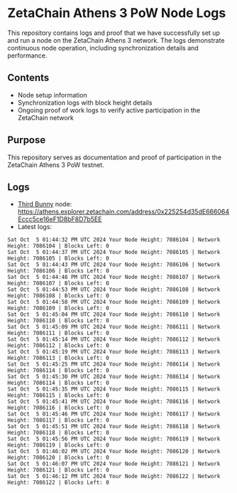 # ZetaChain Athens 3 PoW Node Logs
This repository contains logs and proof that we have successfully set up and run a node on the ZetaChain Athens 3 network. The logs demonstrate continuous node operation, including synchronization details and performance.

## Contents
- Node setup information
- Synchronization logs with block height details
- Ongoing proof of work logs to verify active participation in the ZetaChain network

## Purpose
This repository serves as documentation and proof of participation in the ZetaChain Athens 3 PoW testnet.

## Logs

- [Third Bunny](https://thirdbunny.xyz/) node: https://athens.explorer.zetachain.com/address/0x225254d35dE666064Eccc5ce16eF1D8bF8D7b5EE
- Latest logs:
```
Sat Oct  5 01:44:32 PM UTC 2024 Your Node Height: 7086104 | Network Height: 7086104 | Blocks Left: 0
Sat Oct  5 01:44:37 PM UTC 2024 Your Node Height: 7086105 | Network Height: 7086105 | Blocks Left: 0
Sat Oct  5 01:44:43 PM UTC 2024 Your Node Height: 7086106 | Network Height: 7086106 | Blocks Left: 0
Sat Oct  5 01:44:48 PM UTC 2024 Your Node Height: 7086107 | Network Height: 7086107 | Blocks Left: 0
Sat Oct  5 01:44:53 PM UTC 2024 Your Node Height: 7086108 | Network Height: 7086108 | Blocks Left: 0
Sat Oct  5 01:44:58 PM UTC 2024 Your Node Height: 7086109 | Network Height: 7086109 | Blocks Left: 0
Sat Oct  5 01:45:04 PM UTC 2024 Your Node Height: 7086110 | Network Height: 7086110 | Blocks Left: 0
Sat Oct  5 01:45:09 PM UTC 2024 Your Node Height: 7086111 | Network Height: 7086111 | Blocks Left: 0
Sat Oct  5 01:45:14 PM UTC 2024 Your Node Height: 7086112 | Network Height: 7086112 | Blocks Left: 0
Sat Oct  5 01:45:19 PM UTC 2024 Your Node Height: 7086113 | Network Height: 7086113 | Blocks Left: 0
Sat Oct  5 01:45:25 PM UTC 2024 Your Node Height: 7086114 | Network Height: 7086114 | Blocks Left: 0
Sat Oct  5 01:45:30 PM UTC 2024 Your Node Height: 7086114 | Network Height: 7086114 | Blocks Left: 0
Sat Oct  5 01:45:35 PM UTC 2024 Your Node Height: 7086115 | Network Height: 7086115 | Blocks Left: 0
Sat Oct  5 01:45:41 PM UTC 2024 Your Node Height: 7086116 | Network Height: 7086116 | Blocks Left: 0
Sat Oct  5 01:45:46 PM UTC 2024 Your Node Height: 7086117 | Network Height: 7086117 | Blocks Left: 0
Sat Oct  5 01:45:51 PM UTC 2024 Your Node Height: 7086118 | Network Height: 7086118 | Blocks Left: 0
Sat Oct  5 01:45:56 PM UTC 2024 Your Node Height: 7086119 | Network Height: 7086119 | Blocks Left: 0
Sat Oct  5 01:46:02 PM UTC 2024 Your Node Height: 7086120 | Network Height: 7086120 | Blocks Left: 0
Sat Oct  5 01:46:07 PM UTC 2024 Your Node Height: 7086121 | Network Height: 7086121 | Blocks Left: 0
Sat Oct  5 01:46:12 PM UTC 2024 Your Node Height: 7086122 | Network Height: 7086122 | Blocks Left: 0
```
